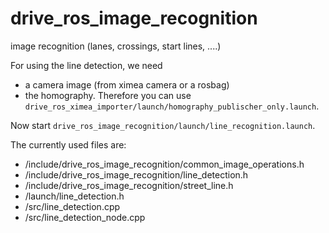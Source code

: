 # drive_ros_image_recognition
image recognition (lanes, crossings, start lines, ....)

For using the line detection, we need
* a camera image (from ximea camera or a rosbag)
* the homography. Therefore you can use `drive_ros_ximea_importer/launch/homography_publischer_only.launch`.

Now start `drive_ros_image_recognition/launch/line_recognition.launch`.

The currently used files are:
* /include/drive_ros_image_recognition/common_image_operations.h
* /include/drive_ros_image_recognition/line_detection.h
* /include/drive_ros_image_recognition/street_line.h
* /launch/line_detection.h
* /src/line_detection.cpp
* /src/line_detection_node.cpp
